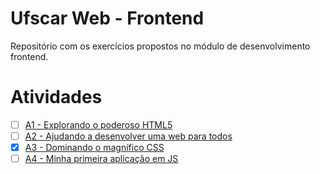# Ufscar Web - Frontend

Repositório com os exercícios propostos no módulo de desenvolvimento frontend.

# Atividades

- [ ] [A1 - Explorando o poderoso HTML5](atividades/a1/atividade-1.md)
- [ ] [A2 - Ajudando a desenvolver uma web para todos](atividades/a2/atividade-2.md)
- [x] [A3 - Dominando o magnífico CSS](atividades/a3/atividade-3.md)
- [ ] [A4 - Minha primeira aplicação em JS](atividades/a4/atividade-4.md)
